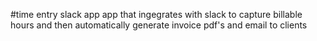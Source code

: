 #time entry slack app
app that ingegrates with slack to capture billable hours and then automatically generate invoice pdf's and email to clients

